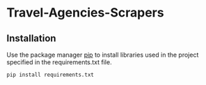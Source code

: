 # Travel-Agencies-Scrapers

## Installation

Use the package manager [pip](https://pip.pypa.io/en/stable/) to install libraries used in the project specified in the requirements.txt file.

```bash
pip install requirements.txt
```


